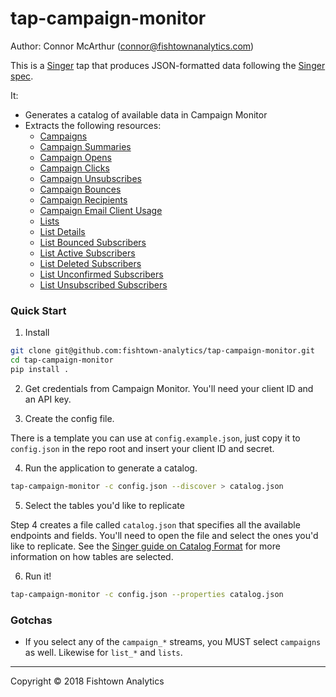# tap-campaign-monitor

Author: Connor McArthur (connor@fishtownanalytics.com)

This is a [Singer](http://singer.io) tap that produces JSON-formatted data following the [Singer spec](https://github.com/singer-io/getting-started/blob/master/SPEC.md).

It:

- Generates a catalog of available data in Campaign Monitor
- Extracts the following resources:
  - [Campaigns](https://www.campaignmonitor.com/api/clients/#getting-sent-campaigns)
  - [Campaign Summaries](https://www.campaignmonitor.com/api/campaigns/#campaign-summary)
  - [Campaign Opens](https://www.campaignmonitor.com/api/campaigns/#campaign-opens)
  - [Campaign Clicks](https://www.campaignmonitor.com/api/campaigns/#campaign-clicks)
  - [Campaign Unsubscribes](https://www.campaignmonitor.com/api/campaigns/#campaign-unsubscribes)
  - [Campaign Bounces](https://www.campaignmonitor.com/api/campaigns/#campaign-bounces)
  - [Campaign Recipients](https://www.campaignmonitor.com/api/campaigns/#campaign-recipients)
  - [Campaign Email Client Usage](https://www.campaignmonitor.com/api/campaigns/#campaign-email-client-usage)
  - [Lists](https://www.campaignmonitor.com/api/clients/#getting-subscriber-lists)
  - [List Details](https://www.campaignmonitor.com/api/lists/#list-details)
  - [List Bounced Subscribers](https://www.campaignmonitor.com/api/lists/#bounced-subscribers)
  - [List Active Subscribers](https://www.campaignmonitor.com/api/lists/#active-subscribers)
  - [List Deleted Subscribers](https://www.campaignmonitor.com/api/lists/#deleted-subscribers)
  - [List Unconfirmed Subscribers](https://www.campaignmonitor.com/api/lists/#unconfirmed-subscribers)
  - [List Unsubscribed Subscribers](https://www.campaignmonitor.com/api/lists/#unsubscribed-subscribers)

### Quick Start

1. Install

```bash
git clone git@github.com:fishtown-analytics/tap-campaign-monitor.git
cd tap-campaign-monitor
pip install .
```

2. Get credentials from Campaign Monitor. You'll need your client ID and an API key.

3. Create the config file.

There is a template you can use at `config.example.json`, just copy it to `config.json` in the repo root and insert your client ID and secret.

4. Run the application to generate a catalog.

```bash
tap-campaign-monitor -c config.json --discover > catalog.json
```

5. Select the tables you'd like to replicate

Step 4 creates a file called `catalog.json` that specifies all the available endpoints and fields. You'll need to open the file and select the ones you'd like to replicate. See the [Singer guide on Catalog Format](https://github.com/singer-io/getting-started/blob/c3de2a10e10164689ddd6f24fee7289184682c1f/BEST_PRACTICES.md#catalog-format) for more information on how tables are selected.

6. Run it!

```bash
tap-campaign-monitor -c config.json --properties catalog.json
```

### Gotchas

- If you select any of the `campaign_*` streams, you MUST select `campaigns` as well. Likewise for `list_*` and `lists`.

---

Copyright &copy; 2018 Fishtown Analytics
